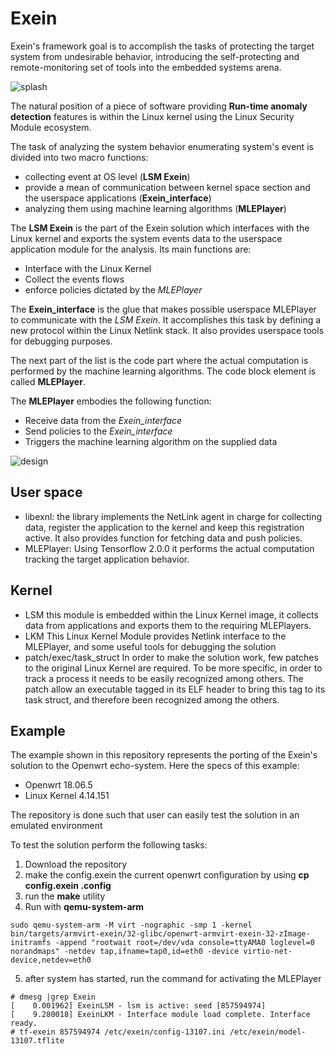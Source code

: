 # Exein


Exein's framework goal is to accomplish the tasks of protecting the target system from undesirable behavior, introducing the self-protecting and remote-monitoring set of tools into the embedded systems arena.

![splash](/imas/splash.jpg)

The natural position of a piece of software providing **Run-time anomaly detection** features is within the Linux kernel using the Linux Security Module ecosystem.

The task of analyzing the system behavior enumerating system's event is divided into two macro functions:

- collecting event at OS level (**LSM Exein**)
- provide a mean of communication between kernel space  section and the userspace applications (**Exein_interface**)
- analyzing them using machine learning algorithms (**MLEPlayer**)

The **LSM Exein** is the part of the Exein solution which interfaces with the Linux kernel and exports the system events data to the userspace application module for the analysis. Its main functions are:

- Interface with the Linux Kernel
- Collect the events flows
- enforce policies dictated by the *MLEPlayer*

The **Exein_interface** is the glue that makes possible userspace MLEPlayer to communicate with the *LSM Exein*. It accomplishes this task by defining a new protocol within the Linux Netlink stack. It also provides userspace tools for debugging purposes.

The next part of the list is the code part where the actual computation is performed by the machine learning algorithms.  The code block element is called **MLEPlayer**.

The **MLEPlayer** embodies the following function:

- Receive data from the *Exein_interface*
- Send policies to the *Exein_interface*
- Triggers the machine learning algorithm on the supplied data


![design](/imas/exein.png)


## User space
- libexnl: the library implements the NetLink agent in charge for collecting data, register the application to the kernel and keep this registration active. It also provides function for fetching data and push policies.
- MLEPlayer: Using Tensorflow 2.0.0 it performs the actual computation tracking the target application behavior.


## Kernel
- LSM this module is embedded within the Linux Kernel image, it collects data from applications and exports them to the requiring MLEPlayers.
- LKM This Linux Kernel Module provides Netlink interface to the MLEPlayer, and some useful tools for debugging the solution
- patch/exec/task_struct In order to make the solution work, few patches to the original Linux Kernel are required. To be more specific, in order to track a process it needs to be easily recognized among others. The patch allow an executable tagged in its ELF header to bring this tag to its task struct, and therefore been recognized among the others. 


## Example
The example shown in this repository represents the porting of the Exein's solution to the Openwrt echo-system.
Here the specs of this example:

- Openwrt 18.06.5
- Linux Kernel 4.14.151

The repository is done such that user can easily test the solution in an emulated environment

To test the solution perform the following tasks:

 1. Download the repository
 2. make the config.exein the current openwrt configuration by using __cp config.exein .config__
 3. run the __make__ utility
 4. Run with __qemu-system-arm__

```
sudo qemu-system-arm -M virt -nographic -smp 1 -kernel bin/targets/armvirt-exein/32-glibc/openwrt-armvirt-exein-32-zImage-initramfs -append "rootwait root=/dev/vda console=ttyAMA0 loglevel=0 norandmaps" -netdev tap,ifname=tap0,id=eth0 -device virtio-net-device,netdev=eth0
```
5. after system has started, run the command for activating the MLEPlayer

```
# dmesg |grep Exein
[    0.001962] ExeinLSM - lsm is active: seed [857594974]
[    9.280018] ExeinLKM - Interface module load complete. Interface ready.
# tf-exein 857594974 /etc/exein/config-13107.ini /etc/exein/model-13107.tflite
```

